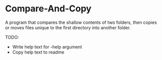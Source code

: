 # Compare-And-Copy
A program that compares the shallow contents of two folders, then copies or moves files unique to the first directory into another folder.


TODO:
  - Write help text for -help argument
  - Copy help text to readme
